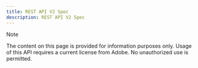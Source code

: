 ```yaml
---
title: REST API V2 Spec
description: REST API V2 Spec
---
```


<InlineAlert variant="info" slots="header, text"></InlineAlert>

Note

The content on this page is provided for information purposes only. Usage of this API requires a current license from Adobe. No unauthorized use is permitted.

<RedoclyAPIBlock src="/adobe-pass/restApiV2OpenApi.json" sortTagsAlphabetically></RedoclyAPIBlock>
